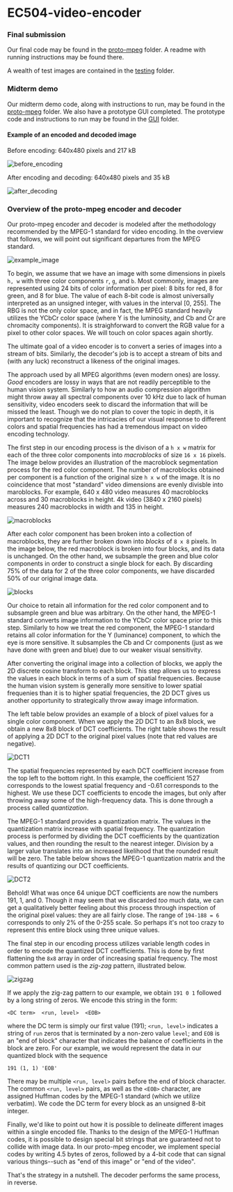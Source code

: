 # EC504-video-encoder

### Final submission

Our final code may be found in the [proto-mpeg](proto-mpeg) folder. A readme with running instructions may be found there.

A wealth of test images are contained in the [testing](testing) folder.

### Midterm demo
Our midterm demo code, along with instructions to run, may be found in the [proto-mpeg](proto-mpeg) folder.
We also have a prototype GUI completed. The prototype code and instructions to run may be found in the [GUI](GUI) folder.

#### Example of an encoded and decoded image

Before encoding: 640x480 pixels and 217 kB

![before_encoding](http://i.imgur.com/allxWlg.jpg)

After encoding and decoding: 640x480 pixels and 35 kB

![after_decoding](http://i.imgur.com/5cVy778.png)

### Overview of the proto-mpeg encoder and decoder
Our proto-mpeg encoder and decoder is modeled after the methodology recommended by the MPEG-1 standard for video encoding. In the overview that follows, we will point out significant departures from the MPEG standard.

![example_image](http://i.imgur.com/gUOViH1.png)

To begin, we assume that we have an image with some dimensions in pixels `h, w` with three color components `r`, `g`, and `b`. Most commonly, images are represented using 24 bits of color information per pixel: 8 bits for red, 8 for green, and 8 for blue. The value of each 8-bit code is almost universally interpreted as an unsigned integer, with values in the interval [0, 255]. The RBG is not the only color space, and in fact, the MPEG standard heavily utilizes the YCbCr color space (where Y is the luminosity, and Cb and Cr are chromacity components). It is straighforward to convert the RGB value for a pixel to other color spaces. We will touch on color spaces again shortly.

The ultimate goal of a video encoder is to convert a series of images into a stream of bits. Similarly, the decoder's job is to accept a stream of bits and (with any luck) reconstruct a likeness of the original images.

The approach used by all MPEG algorithms (even modern ones) are lossy. *Good* encoders are lossy in ways that are not readily perceptible to the human vision system. Similarly to how an audio compression algorithm might throw away all spectral components over 10 kHz due to lack of human sensitivity, video encoders seek to discard the information that will be missed the least. Though we do not plan to cover the topic in depth, it is important to recognize that the intricacies of our visual response to different colors and spatial frequencies has had a tremendous impact on video encoding technology.

The first step in our encoding process is the divison of a `h x w` matrix for each of the three color components into *macroblocks* of size `16 x 16` pixels. The image below provides an illustration of the macroblock segmentation process for the red color component. The number of macroblocks obtained per component is a function of the original size `h x w` of the image. It is no coincidence that most "standard" video dimensions are evenly divisble into maroblocks. For example, 640 x 480 video measures 40 macroblocks across and 30 macroblocks in height. 4k video (3840 x 2160 pixels) measures 240 macroblocks in width and 135 in height.

![macroblocks](http://i.imgur.com/usDrLqX.png)

After each color component has been broken into a collection of macroblocks, they are further broken down into *blocks* of `8 x 8` pixels. In the image below, the red macroblock is broken into four blocks, and its data is unchanged. On the other hand, we subsample the green and blue color components in order to construct a single block for each. By discarding 75% of the data for 2 of the three color components, we have discarded 50% of our original image data.


![blocks](http://i.imgur.com/IOO8dDS.png)

Our choice to retain all information for the red color component and to subsample green and blue was arbitrary. On the other hand, the MPEG-1 standard converts image information to the YCbCr color space prior to this step. Similarly to how we treat the red component, the MPEG-1 standard retains all color information for the Y (luminance) component, to which the eye is more sensitive. It subsamples the Cb and Cr components (just as we have done with green and blue) due to our weaker visual sensitivity.

After converting the original image into a collection of blocks, we apply the 2D discrete cosine transform to each block. This step allows us to express the values in each block in terms of a sum of spatial frequencies. Because the human vision system is generally more sensitive to lower spatial frequenies than it is to higher spatial frequencies, the 2D DCT gives us another opportunity to strategically throw away image information.

The left table below provides an example of a block of pixel values for a single color component. When we apply the 2D DCT to an 8x8 block, we obtain a new 8x8 block of DCT coefficients. The right table shows the result of applying a 2D DCT to the original pixel values (note that red values are negative).

![DCT1](http://i.imgur.com/dLHmvAs.png)

The spatial frequencies represented by each DCT coefficient increase from the top left to the bottom right. In this example, the coefficient 1527 corresponds to the lowest spatial frequency and -0.61 corresponds to the highest. We use these DCT coefficients to encode the images, but only after throwing away some of the high-frequency data. This is done through a process called *quantization*.

The MPEG-1 standard provides a quantization matrix. The values in the quantization matrix increase with spatial frequency. The quantization process is performed by dividing the DCT coefficients by the quantization values, and then rounding the result to the nearest integer. Division by a larger value translates into an increased likelihood that the rounded result will be zero. The table below shows the MPEG-1 quantization matrix and the results of quantizing our DCT coefficients.

![DCT2](http://i.imgur.com/cngmDId.png)

Behold! What was once 64 unique DCT coefficients are now the numbers 191, 1, and 0. Though it may seem that we discarded *too* much data, we can get a qualitatively better feeling about this process through inspection of the original pixel values: they are all fairly close. The range of `194-188 = 6` corresponds to only 2% of the 0-255 scale. So perhaps it's not too crazy to represent this entire block using three unique values.

The final step in our encoding process utilizes variable length codes in order to encode the quantized DCT coefficients. This is done by first flattening the `8x8` array in order of increasing spatial frequency. The most common pattern used is the *zig-zag* pattern, illustrated below.

![zigzag](http://i.imgur.com/CWhbc2H.png)

If we apply the zig-zag pattern to our example, we obtain `191 0 1` followed by a long string of zeros. We encode this string in the form:

`<DC term>  <run, level>  <EOB>`

where the DC term is simply our first value (191); ` <run, level> ` indicates a string of `run` zeros that is terminated by a non-zero value `level`; and `EOB` is an "end of block" character that indicates the balance of coefficients in the block are zero. For our example, we would represent the data in our quantized block with the sequence

`191 (1, 1) 'EOB'`

There may be multiple `<run, level>` pairs before the end of block character. The common `<run, level>` pairs, as well as the `<EOB>` character, are assigned Huffman codes by the MPEG-1 standard (which we utilize verbatim). We code the DC term for every block as an unsigned 8-bit integer.

Finally, we'd like to point out how it is possible to delineate different images within a single encoded file. Thanks to the design of the MPEG-1 Huffman codes, it is possible to design special bit strings that are guaranteed not to collide with image data. In our proto-mpeg encoder, we implement special codes by writing 4.5 bytes of zeros, followed by a 4-bit code that can signal various things--such as "end of this image" or "end of the video".

That's the strategy in a nutshell. The decoder performs the same process, in reverse.